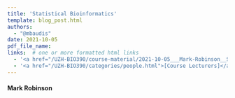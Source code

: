 ```yaml
---
title: 'Statistical Bioinformatics'
template: blog_post.html
authors:
  - "@mbaudis"
date: 2021-10-05
pdf_file_name:
links:  # one or more formatted html links
  - '<a href="/UZH-BIO390/course-material/2021-10-05___Mark-Robinson__Statistics-Bioinformatics__UZH-BIO390-HS21-lecture-03.pdf" target="_blank">[2021 lecture slides]</a>'
  - '<a href="/UZH-BIO390/categories/people.html">[Course Lecturers]</a>'
---
```


#### Mark Robinson

<!--more-->

